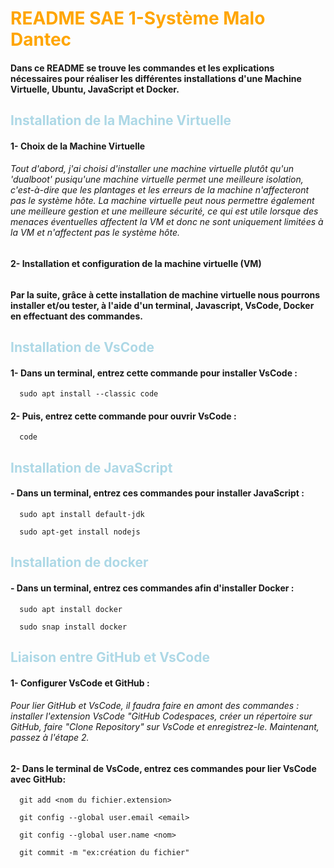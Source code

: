 # <span style = "color : orange">README SAE 1-Système Malo Dantec</span>

#### Dans ce README se trouve les commandes et les explications nécessaires pour réaliser les différentes installations d'une Machine Virtuelle, Ubuntu, JavaScript et Docker.

## <span style = "color : lightblue">Installation de la Machine Virtuelle</span> ##
#### 1- Choix de la Machine Virtuelle 

###### Tout d'abord, j'ai choisi d'installer une machine virtuelle plutôt qu'un 'dualboot' pusiqu'une machine virtuelle permet une meilleure isolation, c'est-à-dire que les plantages et les erreurs de la machine n'affecteront pas le système hôte. La machine virtuelle peut nous permettre également une meilleure gestion et une meilleure sécurité, ce qui est utile lorsque des menaces éventuelles affectent la VM et donc ne sont uniquement limitées à la VM et n'affectent pas le système hôte.

#### 2- Installation et configuration de la machine virtuelle (VM)

######

#### Par la suite, grâce à cette installation de machine virtuelle nous pourrons installer et/ou tester, à l'aide d'un terminal, Javascript, VsCode, Docker en effectuant des commandes.  

## <span style = "color : lightblue">Installation de VsCode</span>
#### 1- Dans un terminal, entrez cette commande pour installer VsCode :

```
  sudo apt install --classic code
```

#### 2- Puis, entrez cette commande pour ouvrir VsCode :

```
  code
```

## <span style = "color : lightblue">Installation de JavaScript</span>
#### - Dans un terminal, entrez ces commandes pour installer JavaScript :

```
  sudo apt install default-jdk
```

```
  sudo apt-get install nodejs
```

## <span style = "color : lightblue">Installation de docker</span>
#### - Dans un terminal, entrez ces commandes afin d'installer Docker :

```
  sudo apt install docker
```

```
  sudo snap install docker
```

## <span style = "color : lightblue">Liaison entre GitHub et VsCode</span>
#### 1- Configurer VsCode et GitHub :

###### Pour lier GitHub et VsCode, il faudra faire en amont des commandes : installer l'extension VsCode "GitHub Codespaces, créer un répertoire sur GitHub, faire "Clone Repository" sur VsCode et enregistrez-le. Maintenant, passez à l'étape 2.

#### 2- Dans le terminal de VsCode, entrez ces commandes pour lier VsCode avec GitHub:

```
  git add <nom du fichier.extension>
```

```
  git config --global user.email <email>
```

```
  git config --global user.name <nom>
```

```
  git commit -m "ex:création du fichier"
```

